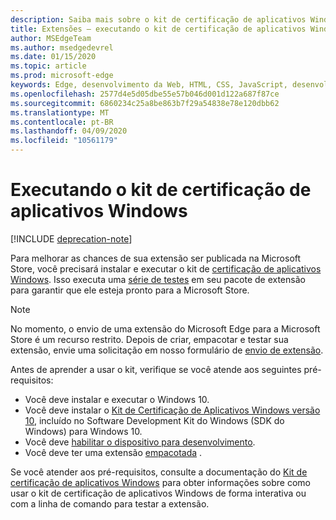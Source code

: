 ```yaml
---
description: Saiba mais sobre o kit de certificação de aplicativos Windows. Isso dá à sua extensão uma chance melhor de ser publicado.
title: Extensões – executando o kit de certificação de aplicativos Windows
author: MSEdgeTeam
ms.author: msedgedevrel
ms.date: 01/15/2020
ms.topic: article
ms.prod: microsoft-edge
keywords: Edge, desenvolvimento da Web, HTML, CSS, JavaScript, desenvolvedor
ms.openlocfilehash: 2577d4e5d05dbe55e57b046d001d122a687f87ce
ms.sourcegitcommit: 6860234c25a8be863b7f29a54838e78e120dbb62
ms.translationtype: MT
ms.contentlocale: pt-BR
ms.lasthandoff: 04/09/2020
ms.locfileid: "10561179"
---
```

# Executando o kit de certificação de aplicativos Windows  

[!INCLUDE [deprecation-note](../../includes/deprecation-note.md)]  

Para melhorar as chances de sua extensão ser publicada na Microsoft Store, você precisará instalar e executar o kit de [certificação de aplicativos Windows](https://go.microsoft.com/fwlink/p/?LinkID=309666).
Isso executa uma [série de testes](https://docs.microsoft.com/windows/uwp/debug-test-perf/windows-app-certification-kit-tests) em seu pacote de extensão para garantir que ele esteja pronto para a Microsoft Store.

> [!NOTE]
> No momento, o envio de uma extensão do Microsoft Edge para a Microsoft Store é um recurso restrito. Depois de criar, empacotar e testar sua extensão, envie uma solicitação em nosso formulário de [envio de extensão](https://aka.ms/extension-request).

Antes de aprender a usar o kit, verifique se você atende aos seguintes pré-requisitos: 

- Você deve instalar e executar o Windows 10.
- Você deve instalar o [Kit de Certificação de Aplicativos Windows versão 10](https://go.microsoft.com/fwlink/p/?LinkID=309666), incluído no Software Development Kit do Windows (SDK do Windows) para Windows 10.
- Você deve [habilitar o dispositivo para desenvolvimento](https://docs.microsoft.com/windows/uwp/get-started/enable-your-device-for-development).
- Você deve ter uma extensão [empacotada](../packaging.md) .


Se você atender aos pré-requisitos, consulte a documentação do [Kit de certificação de aplicativos Windows](https://docs.microsoft.com/windows/uwp/debug-test-perf/windows-app-certification-kit#validate-your-windows-app-using-the-windows-app-certification-kit-interactively) para obter informações sobre como usar o kit de certificação de aplicativos Windows de forma interativa ou com a linha de comando para testar a extensão.
